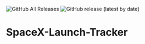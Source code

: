![GitHub All Releases](https://img.shields.io/github/downloads/zacdevil10/spacex-launch-tracker/total?style=for-the-badge) ![GitHub release (latest by date)](https://img.shields.io/github/v/release/zacdevil10/spacex-launch-tracker?style=for-the-badge)

# SpaceX-Launch-Tracker
